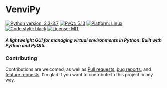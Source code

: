 # VenviPy

[![Python version: 3.3-3.7](https://img.shields.io/badge/python-3.3%20%7C%203.4%20%7C%203.5%20%7C%203.6%20%7C%203.7-blue)](https://python.org) [![PyQt: 5.13](https://img.shields.io/badge/pyqt-v5.13-blue.svg)](https://pypi.org/project/PyQt5) [![Platform: Linux](https://img.shields.io/badge/platform-linux-darkblue.svg)](https://www.linux.org/pages/download) [![Code style: black](https://img.shields.io/badge/code%20style-black-000000.svg)](https://github.com/psf/black) [![License: MIT](https://img.shields.io/badge/license-MIT-darkviolet.svg)](https://github.com/sinusphi/venvipy/blob/master/LICENSE)

#### *A lightweight GUI for managing virtual environments in Python. Built with Python and PyQt5.*

### Contributing

Contributions are welcomed, as well as [Pull requests](https://github.com/sinusphi/venvipy/pulls), [bug reports](https://github.com/sinusphi/venvipy/issues), and [feature requests](https://github.com/sinusphi/venvipy/issues). I'm glad if you want to contribute to this project in any way. 
